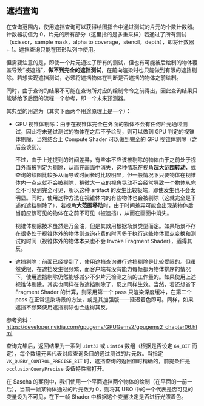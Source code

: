 ## 遮挡查询

在查询范围内，使用遮挡查询可以获得绘图指令中通过测试的片元的个数计数器。计数器初值为 0，片元的所有部分（这里指的是多重采样）若通过了所有测试（scissor，sample mask，alpha to coverage，stencil，depth），即将计数器 + 1。遮挡查询只能在图形队列中使用。

但需要注意的是，即使一个片元通过了所有的测试，但也有可能被后绘制的物体覆盖导致“被遮挡”，**做不到完全的遮挡测试**，在前向渲染时也只能做到有限的遮挡剔除。若想实现遮挡测试，必须将遮挡物体在判断是否遮挡的物体之前绘制。

同时，由于查询的结果不可能在查询所对应的绘制命令之前得出，因此查询结果只能够给予后面的流程一个参考，即一个未来预测器。

其典型的用途为（其实下面两个用途原理上是一个）：

* GPU 视锥体剔除：由于在视锥体完全在外面的物体不会有任何片元通过测试，因此将未通过测试的物体在之后不予绘制，则可以做到 GPU 判定的视锥体剔除，当然结合上 Compute Shader 可以做到完全的 GPU 视锥体剔除（之后会谈到）。

  不过，由于上述提到的时间差异，有些本不应该被剔除的物体由于之前处于视口外而被判定为剔除，从而在画面中消失，这种情况在视角**超大范围转动**，或查询的绘图比较多从而导致时间长时比较明显，但一般情况下只要物体在视锥体内一点点就不会被剔除，稍微大一点的视角晃动不会经常导致一个物体从完全不可见到完全可见，所以这种 artifact 的发生比较极端，即使发生也不会太明显。同时，使用这种方法在视锥体内的有些物体也会被剔除（这就完全是下述的遮挡剔除了），若视角**大范围移动**时，由于时间差异可能会出现某物体后当前应该可见的物体在之前不可见（被遮挡），从而在画面中消失。

  视锥体剔除技术虽然是万金油，但是其效用根据场景类型而定。如果场景不存在很多处于视锥体外的物体则查询花费的时间多于执行这些物体顶点变换和测试的时间（视锥体外的物体本来也不会 Invoke Fragment Shader），适得其反。

* 遮挡剔除：前面已经提到了，使用遮挡查询进行遮挡剔除是比较受限的。但虽然受限，在遮挡发生很频繁，而客户端有没有能力每帧都为物体排序的情况下，使用遮挡剔除仍然能够减少不少片元检测之前的工作量的。如果使用上述视锥体剔除，其实也同样在做遮挡剔除了，反之同样生效。当然，若还想省下 Fragment Shader 的计算，则采用第一个 pass 只渲染深度缓冲，在第二个 pass 在正常渲染场景的方法，或是其加强版——延迟着色即可。同样，如果遮挡不频繁使用遮挡剔除也会适得其反。

参考资料：https://developer.nvidia.com/gpugems/GPUGems2/gpugems2_chapter06.html

查询完毕后，返回结果为一系列 `uint32` 或 `uint64` 数组（根据是否设定 `64_BIT` 而定），每个数组元素代表对应查询条目的通过测试的片元数。当指定 `VK_QUERY_CONTROL_PRECISE_BIT` 时，遮挡查询的返回值时精确的，前提条件是 `occlusionQueryPrecise` 设备特性需打开。

在 Sascha 的案例中，我们使用一个平面遮挡两个物体的绘制（在平面的一前一后），当前一帧某物体通过的片元数为 0，则将其 UBO 中的一个代表是否可见的变量设为不可见，在下一帧 Shader 中根据这个变量决定是否进行光照着色。

